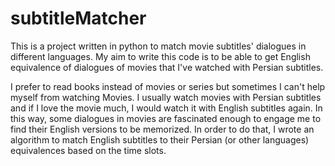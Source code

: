 # subtitleMatcher
This is a project written in python to match movie subtitles' dialogues in different languages. My aim to write this code is to be able to get English equivalence of dialogues of movies that I've watched with Persian subtitles.

I prefer to read books instead of movies or series but sometimes I can't help myself from watching Movies. I usually watch movies with Persian subtitles and if I love the movie much, I would watch it with English subtitles again. In this way, some dialogues in movies are fascinated enough to engage me to find their English versions to be memorized. In order to do that, I wrote an algorithm to match English subtitles to their Persian (or other languages) equivalences based on the time slots.